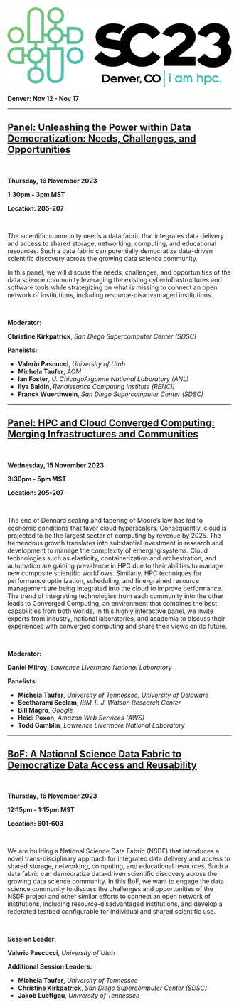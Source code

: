 
<p align=center>
<img src="assets/images/sc23.png"/>
</p> 

**Denver: Nov 12 - Nov 17**

---

## [Panel: Unleashing the Power within Data Democratization: Needs, Challenges, and Opportunities](https://sc23.supercomputing.org/presentation/?id=pan111&sess=sess194)
<br>

**Thursday, 16 November 2023**

**1:30pm - 3pm MST**

**Location: 205-207**

<br>
<p>The scientific community needs a data fabric that integrates data delivery and access to shared storage, networking, computing, and educational resources. Such a data fabric can potentially democratize data-driven scientific discovery across the growing data science community.

In this panel, we will discuss the needs, challenges, and opportunities of the data science community leveraging the existing cyberinfrastructures and software tools while strategizing on what is missing to connect an open network of institutions, including resource-disadvantaged institutions.</p>

<br>

**Moderator:**

**Christine Kirkpatrick**, *San Diego Supercomputer Center (SDSC)*

**Panelists:**

- **Valerio Pascucci**, *University of Utah*
- **Michela Taufer**, *ACM*
- **Ian Foster**, *U. ChicagoArgonne National Laboratory (ANL)*
- **Ilya Baldin**, *Renaissance Computing Institute (RENCI)*
- **Franck Wuerthwein**, *San Diego Supercomputer Center (SDSC)*


---

## [Panel: HPC and Cloud Converged Computing: Merging Infrastructures and Communities](https://sc23.supercomputing.org/presentation/?id=pan110&sess=sess193)
<br>

**Wednesday, 15 November 2023**

**3:30pm - 5pm MST**

**Location: 205-207**

<br>
<p>The end of Dennard scaling and tapering of Moore’s law has led to economic conditions that favor cloud hyperscalers. Consequently, cloud is projected to be the largest sector of computing by revenue by 2025. The tremendous growth translates into substantial investment in research and development to manage the complexity of emerging systems. Cloud technologies such as elasticity, containerization and orchestration, and automation are gaining prevalence in HPC due to their abilities to manage new composite scientific workflows. Similarly, HPC techniques for performance optimization, scheduling, and fine-grained resource management are being integrated into the cloud to improve performance. The trend of integrating technologies from each community into the other leads to Converged Computing, an environment that combines the best capabilities from both worlds. In this highly interactive panel, we invite experts from industry, national laboratories, and academia to discuss their experiences with converged computing and share their views on its future.</p>

<br>

**Moderator:**

**Daniel Milroy**, *Lawrence Livermore National Laboratory*

**Panelists:**

- **Michela Taufer**, *University of Tennessee, University of Delaware*
- **Seetharami Seelam**, *IBM T. J. Watson Research Center*
- **Bill Magro**, *Google*
- **Heidi Poxon**, *Amazon Web Services (AWS)*
- **Todd Gamblin**, *Lawrence Livermore National Laboratory*


---

## [BoF: A National Science Data Fabric to Democratize Data Access and Reusability](https://sc23.supercomputing.org/presentation/?id=bof188&sess=sess413)
<br>

**Thursday, 16 November 2023**

**12:15pm - 1:15pm MST**

**Location: 601-603**

<br>
<p>We are building a National Science Data Fabric (NSDF) that introduces a novel trans-disciplinary approach for integrated data delivery and access to shared storage, networking, computing, and educational resources. Such a data fabric can democratize data-driven scientific discovery across the growing data science community. In this BoF, we want to engage the data science community to discuss the challenges and opportunities of the NSDF project and other similar efforts to connect an open network of institutions, including resource-disadvantaged institutions, and develop a federated testbed configurable for individual and shared scientific use.</p>

<br>

**Session Leader:**

**Valerio Pascucci**, *University of Utah*

**Additional Session Leaders:**

- **Michela Taufer**, *University of Tennessee*
- **Christine Kirkpatrick**, *San Diego Supercomputer Center (SDSC)*
- **Jakob Luettgau**, *University of Tennessee*
